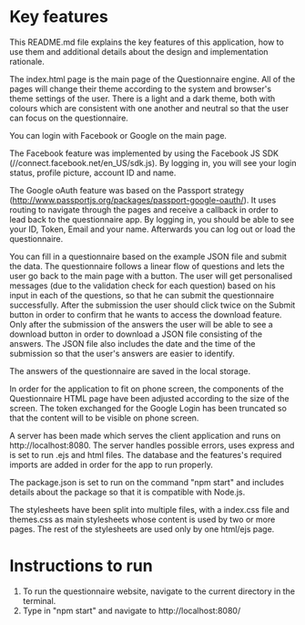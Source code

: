 # Key features
This README.md file explains the key features of this application, how to use them and additional details about the design and implementation rationale.

The index.html page is the main page of the Questionnaire engine.
All of the pages will change their theme according to the system and browser's theme settings of the user.
There is a light and a dark theme, both with colours which are consistent with one another and neutral so that the user can focus on the questionnaire.

You can login with Facebook or Google on the main page. 

The Facebook feature was implemented by using the Facebook JS SDK (//connect.facebook.net/en_US/sdk.js).
By logging in, you will see your login status, profile picture, account ID and name.

The Google oAuth feature was based on the Passport strategy (http://www.passportjs.org/packages/passport-google-oauth/).
It uses routing to navigate through the pages and receive a callback in order to lead back to the questionnaire app.
By logging in, you should be able to see your ID, Token, Email and your name. Afterwards you can log out or load the questionnaire.

You can fill in a questionnaire based on the example JSON file and submit the data. 
The questionnaire follows a linear flow of questions and lets the user go back to the main page with a button.
The user will get personalised messages (due to the validation check for each question) based on his input in each of the questions, so that he can submit the questionnaire successfully.
After the submission the user should click twice on the Submit button in order to confirm that he wants to access the download feature.
Only after the submission of the answers the user will be able to see a download button in order to download a JSON file consisting of the answers.
The JSON file also includes the date and the time of the submission so that the user's answers are easier to identify.

The answers of the questionnaire are saved in the local storage.

In order for the application to fit on phone screen, the components of the Questionnaire HTML page have been adjusted according to the size of the screen.
The token exchanged for the Google Login has been truncated so that the content will to be visible on phone screen.

A server has been made which serves the client application and runs on http://localhost:8080.
The server handles possible errors, uses express and is set to run .ejs and html files.
The database and the features's required imports are added in order for the app to run properly.

The package.json is set to run on the command "npm start" and includes details about the package so that it is compatible with Node.js. 

The stylesheets have been split into multiple files, with a index.css file and themes.css as main stylesheets whose content is used by two or more pages.
The rest of the stylesheets are used only by one html/ejs page.

# Instructions to run
1. To run the questionnaire website, navigate to the current directory in the terminal.
2. Type in "npm start" and navigate to http://localhost:8080/
